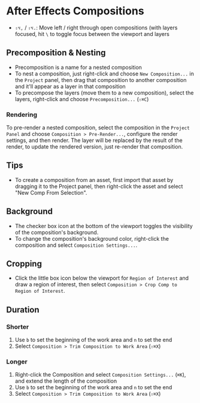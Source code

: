 # After Effects Compositions

- `⇧⌥,` / `⇧⌥.`: Move left / right through open compositions (with layers focused, hit `\` to toggle focus between the viewport and layers

## Precomposition & Nesting

- Precomposition is a name for a nested composition
- To nest a composition, just right-click and choose `New Composition...` in the `Project` panel, then drag that composition to another composition and it'll appear as a layer in that composition
- To precompose the layers (move them to a new composition), select the layers, right-click and choose `Precomposition...` (`⇧⌘C`)

### Rendering

To pre-render a nested composition, select the composition in the `Project Panel` and choose `Composition > Pre-Render...`, configure the render settings, and then render. The layer will be replaced by the result of the render, to update the rendered version, just re-render that composition.

## Tips

- To create a composition from an asset, first import that asset by dragging it to the Project panel, then right-click the asset and select "New Comp From Selection".

## Background

- The checker box icon at the bottom of the viewport toggles the visibility of the composition's background.
- To change the composition's background color, right-click the composition and select `Composition Settings...`.

## Cropping

- Click the little box icon below the viewport for `Region of Interest` and draw a region of interest, then select `Composition > Crop Comp to Region of Interest`.

## Duration

### Shorter

1. Use `b` to set the beginning of the work area and `n` to set the end
2. Select `Composition > Trim Composition to Work Area` (`⇧⌘X`)

### Longer

1. Right-click the Composition and select `Composition Settings...` (`⌘K`), and extend the length of the composition
2. Use `b` to set the beginning of the work area and `n` to set the end
3. Select `Composition > Trim Composition to Work Area` (`⇧⌘X`)